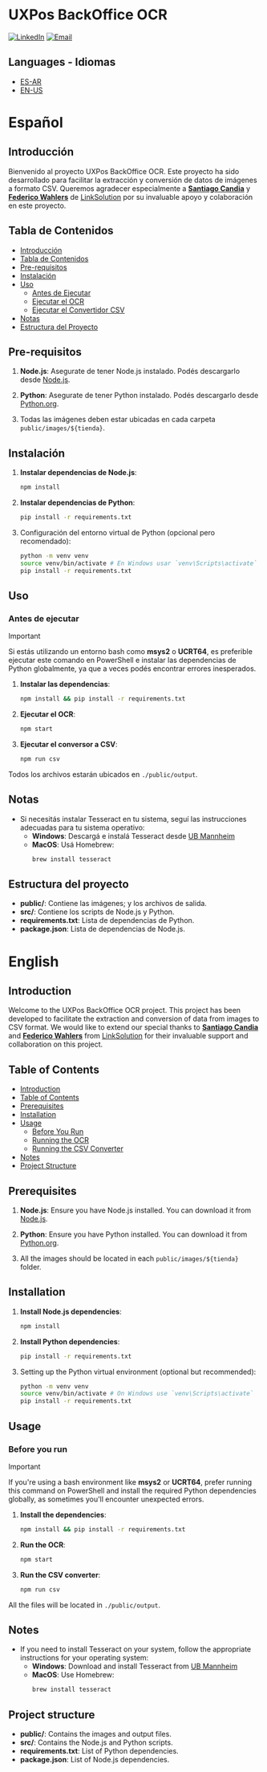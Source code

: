 # UXPos BackOffice OCR

[![LinkedIn](https://img.shields.io/badge/LinkedIn-0077B5?style=for-the-badge&logo=linkedin&logoColor=white)](https://www.linkedin.com/in/gzanelli/)
[![Email](https://img.shields.io/badge/Email-D14836?style=for-the-badge&logo=gmail&logoColor=white)](mailto:gonzalozanelli1@gmail.com)

## Languages - Idiomas

- [ES-AR](#español)
- [EN-US](#english)

# Español

## Introducción

Bienvenido al proyecto UXPos BackOffice OCR. Este proyecto ha sido desarrollado para facilitar la extracción y conversión de datos de imágenes a formato CSV. Queremos agradecer especialmente a **[Santiago Candia](https://www.linkedin.com/in/santiago-candia-76708626b/)** y **[Federico Wahlers](https://www.linkedin.com/in/federico-wahlers-989627206/)** de [LinkSolution](https://www.linkedin.com/company/linksolution-srl/) por su invaluable apoyo y colaboración en este proyecto.

## Tabla de Contenidos

- [Introducción](#introducción)
- [Tabla de Contenidos](#tabla-de-contenidos)
- [Pre-requisitos](#pre-requisitos)
- [Instalación](#instalación)
- [Uso](#uso)
  - [Antes de Ejecutar](#antes-de-ejecutar)
  - [Ejecutar el OCR](#ejecutar-el-ocr)
  - [Ejecutar el Convertidor CSV](#ejecutar-el-convertidor-csv)
- [Notas](#notas)
- [Estructura del Proyecto](#estructura-del-proyecto)

## Pre-requisitos

1. **Node.js**: Asegurate de tener Node.js instalado. Podés descargarlo desde [Node.js](https://nodejs.org/).

2. **Python**: Asegurate de tener Python instalado. Podés descargarlo desde [Python.org](https://www.python.org/).

3. Todas las imágenes deben estar ubicadas en cada carpeta `public/images/${tienda}`.

## Instalación

1. **Instalar dependencias de Node.js**:

   ```sh
   npm install
   ```

2. **Instalar dependencias de Python**:

   ```sh
   pip install -r requirements.txt
   ```

3. Configuración del entorno virtual de Python (opcional pero recomendado):

   ```sh
   python -m venv venv
   source venv/bin/activate # En Windows usar `venv\Scripts\activate`
   pip install -r requirements.txt
   ```

## Uso

### Antes de ejecutar

> [!IMPORTANT]
> Si estás utilizando un entorno bash como **msys2** o **UCRT64**, es preferible ejecutar este comando en PowerShell e instalar las dependencias de Python globalmente, ya que a veces podés encontrar errores inesperados.

1. **Instalar las dependencias**:

   ```sh
   npm install && pip install -r requirements.txt
   ```

2. **Ejecutar el OCR**:
   ```sh
   npm start
   ```
3. **Ejecutar el conversor a CSV**:
   ```sh
   npm run csv
   ```

Todos los archivos estarán ubicados en `./public/output`.

## Notas

- Si necesitás instalar Tesseract en tu sistema, seguí las instrucciones adecuadas para tu sistema operativo:
  - **Windows**: Descargá e instalá Tesseract desde [UB Mannheim](https://github.com/UB-Mannheim/tesseract/wiki)
  - **MacOS**: Usá Homebrew:
    ```sh
    brew install tesseract
    ```

## Estructura del proyecto

- **public/**: Contiene las imágenes; y los archivos de salida.
- **src/**: Contiene los scripts de Node.js y Python.
- **requirements.txt**: Lista de dependencias de Python.
- **package.json**: Lista de dependencias de Node.js.

# English

## Introduction

Welcome to the UXPos BackOffice OCR project. This project has been developed to facilitate the extraction and conversion of data from images to CSV format. We would like to extend our special thanks to **[Santiago Candia](https://www.linkedin.com/in/santiago-candia-76708626b/)** and **[Federico Wahlers](https://www.linkedin.com/in/federico-wahlers-989627206/)** from [LinkSolution](https://www.linkedin.com/company/linksolution-srl/) for their invaluable support and collaboration on this project.

## Table of Contents

- [Introduction](#introduction)
- [Table of Contents](#table-of-contents)
- [Prerequisites](#prerequisites)
- [Installation](#installation)
- [Usage](#usage)
  - [Before You Run](#before-you-run)
  - [Running the OCR](#running-the-ocr)
  - [Running the CSV Converter](#running-the-csv-converter)
- [Notes](#notes)
- [Project Structure](#project-structure)

## Prerequisites

1. **Node.js**: Ensure you have Node.js installed. You can download it from [Node.js](https://nodejs.org/).

2. **Python**: Ensure you have Python installed. You can download it from [Python.org](https://www.python.org/).

3. All the images should be located in each `public/images/${tienda}` folder.

## Installation

1. **Install Node.js dependencies**:

   ```sh
   npm install
   ```

2. **Install Python dependencies**:

   ```sh
   pip install -r requirements.txt
   ```

3. Setting up the Python virtual environment (optional but recommended):

   ```sh
   python -m venv venv
   source venv/bin/activate # On Windows use `venv\Scripts\activate`
   pip install -r requirements.txt
   ```

## Usage

### Before you run

> [!IMPORTANT]
> If you're using a bash environment like **msys2** or **UCRT64**, prefer running this command on PowerShell and install the required Python dependencies globally, as sometimes you'll encounter unexpected errors.

1. **Install the dependencies**:

   ```sh
   npm install && pip install -r requirements.txt
   ```

2. **Run the OCR**:
   ```sh
   npm start
   ```
3. **Run the CSV converter**:
   ```sh
   npm run csv
   ```

All the files will be located in `./public/output`.

## Notes

- If you need to install Tesseract on your system, follow the appropriate instructions for your operating system:
  - **Windows**: Download and install Tesseract from [UB Mannheim](https://github.com/UB-Mannheim/tesseract/wiki)
  - **MacOS**: Use Homebrew:
    ```sh
    brew install tesseract
    ```

## Project structure

- **public/**: Contains the images and output files.
- **src/**: Contains the Node.js and Python scripts.
- **requirements.txt**: List of Python dependencies.
- **package.json**: List of Node.js dependencies.
